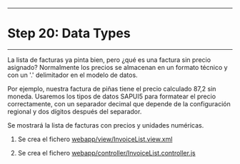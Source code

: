 *****************************
# Step 20: Data Types
*****************************

La lista de facturas ya pinta bien, pero ¿qué es una factura sin precio asignado? 
Normalmente los precios se almacenan en un formato técnico y con un '.' delimitador 
en el modelo de datos.


Por ejemplo, nuestra factura de piñas tiene el precio calculado 87,2 sin moneda. 
Usaremos los tipos de datos SAPUI5 para formatear el precio correctamente,
con un separador decimal que depende de la configuración regional y dos dígitos después del separador.


Se mostrará la lista de facturas con precios y unidades numéricas.

1. Se crea el fichero [webapp/view/InvoiceList.view.xml](webapp/view/InvoiceList.view.xml)

2. Se crea el fichero [webapp/controller/InvoiceList.controller.js](webapp/controller/InvoiceList.controller.js)